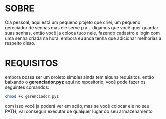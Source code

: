 # SOBRE
Olá pessoal, aqui está um pequeno projeto que criei, um pequeno gereciador de senhas
mas ele serve pra... digamos que você quer guardar suas senhas, então você ja coloca
tudo nele, fazendo cadastro e login com uma senha criada na hora, embora eu anda tenha
que adicionar melhorias a respeito disso.

# REQUISITOS
embora possa ser um projeto simples ainda tem alguns requisitos, então baixando o 
**gerenciador.pyz** aqui no repositorio, você pode fazer os seguintes comandos:

```bash
chmod +x gerenciador.pyz
```

com isso você ja poderá ver em ação, mas se você colocar ele no seu PATH, vai conseguir
executar de qualquer lugar do seu armazenamento